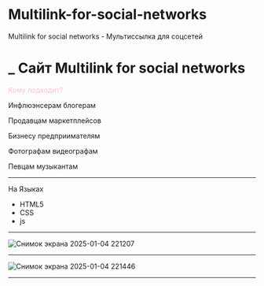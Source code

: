 # Multilink-for-social-networks
Multilink for social networks - Мультиссылка для соцсетей


_
Сайт Multilink for social networks 
==========================================

<font color="#FFC0CB"> Кому подходит?</font>

Инфлюэнсерам
блогерам

Продавцам
маркетплейсов

Бизнесу
предприимателям

Фотографам
видеографам

Певцам
музыкантам

_______________

На Языках 

<ul>
  <li>HTML5</li>
  <li>CSS</li>
  <li>js</li>
</ul>

_________________

![Снимок экрана 2025-01-04 221207](https://github.com/user-attachments/assets/616241ad-9607-4458-83ad-3fcd9ff0304a)

_________________

![Снимок экрана 2025-01-04 221446](https://github.com/user-attachments/assets/fda43781-c8e3-41bb-b6b9-56dcdaea11ed)

_________________
